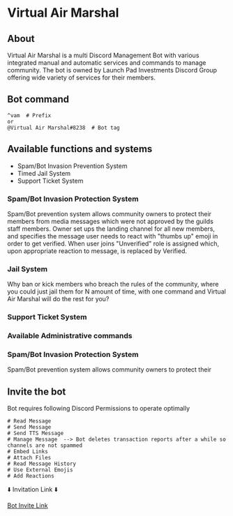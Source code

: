 # Virtual Air Marshal


## About

Virtual Air Marshal is a multi Discord Management Bot with various integrated manual and automatic services and commands to manage community.
The bot is owned by Launch Pad Investments Discord Group offering wide variety of services for their members. 

## Bot command
```text
^vam  # Prefix
or
@Virtual Air Marshal#8238  # Bot tag
``` 


## Available functions and systems
- Spam/Bot Invasion Prevention System
- Timed Jail System
- Support Ticket System


### Spam/Bot Invasion Protection System
Spam/Bot prevention system allows community owners to protect their members from media messages which were not 
approved by the guilds staff members. Owner set ups the landing channel for all new members, and specifies the message
user needs to react with "thumbs up" emoji in order to get verified. When user joins "Unverified" role is assigned 
which, upon appropriate reaction to message, is replaced by Verified. 

### Jail System 
Why ban or kick members who breach the rules of the community, where you could just jail them for N amount of time,
with one command and Virtual Air Marshal will do the rest for you?

### Support Ticket System

### Available Administrative commands


### Spam/Bot Invasion Protection System
Spam/Bot prevention system allows community owners to protect their  


## Invite the bot
Bot requires following Discord Permissions to operate optimally
```text
# Read Message
# Send Message
# Send TTS Message
# Manage Message  --> Bot deletes transaction reports after a while so channels are not spammed
# Embed Links
# Attach Files
# Read Message History
# Use External Emojis 
# Add Reactions
```

:arrow_down: Invitation Link :arrow_down: 

[Bot Invite Link](https://discord.com/oauth2/authorize?client_id=706806251321032726&scope=bot&permissions=392256)

